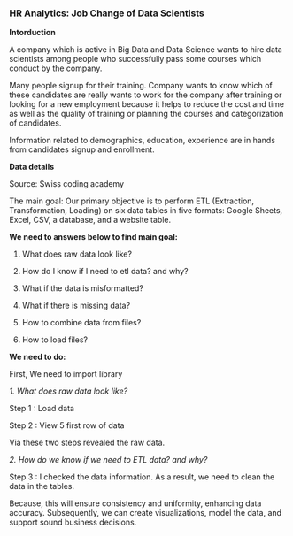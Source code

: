 ### HR Analytics: Job Change of Data Scientists ##
**Intorduction**

A company which is active in Big Data and Data Science wants to hire data scientists among people who successfully pass some courses which conduct by the company.

Many people signup for their training. Company wants to know which of these candidates are really wants to work for the company after training or looking for a new employment because it helps to reduce the cost and time as well as the quality of training or planning the courses and categorization of candidates.

Information related to demographics, education, experience are in hands from candidates signup and enrollment.

**Data details**

Source: Swiss coding academy

The main goal: Our primary objective is to perform ETL (Extraction, Transformation, Loading) on six data tables in five formats: Google Sheets, Excel, CSV, a database, and a website table.

**We need to answers below to find main goal:**

1. What does raw data look like?
   
2. How do I know if I need to etl data? and why?
   
3. What if the data is misformatted?
   
4. What if there is missing data?
   
5. How to combine data from files?
    
6. How to load files?

**We need to do:**

First, We need to import library

*1. What does raw data look like?*

Step 1 : Load data

Step 2 : View 5 first row of data

Via these two steps revealed the raw data.

*2. How do we know if we need to ETL data? and why?*

Step 3 : I checked the data information. As a result, we need to clean the data in the tables. 

Because, this will ensure consistency and uniformity, enhancing data accuracy. Subsequently, we can create visualizations, model the data, and support sound business decisions.




